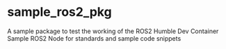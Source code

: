 # sample_ros2_pkg
A sample package to test the working of the ROS2 Humble Dev Container
Sample ROS2 Node for standards and sample code snippets
